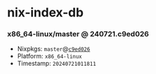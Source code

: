 # nix-index-db
### x86_64-linux/master @ 240721.c9ed026
- Nixpkgs: `master`@[`c9ed026`](https://github.com/NixOS/nixpkgs/commit/c9ed026def59fe978203a2b28eccdbaa7e5fadc9)
- Platform: `x86_64-linux`
- Timestamp: `20240721011811`
